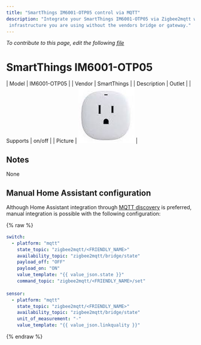 ```yaml
---
title: "SmartThings IM6001-OTP05 control via MQTT"
description: "Integrate your SmartThings IM6001-OTP05 via Zigbee2mqtt with whatever smart home
 infrastructure you are using without the vendors bridge or gateway."
---
```


*To contribute to this page, edit the following
[file](https://github.com/Koenkk/zigbee2mqtt.io/blob/master/docs/devices/IM6001-OTP05.md)*

# SmartThings IM6001-OTP05

| Model | IM6001-OTP05  |
| Vendor  | SmartThings  |
| Description | Outlet |
| Supports | on/off |
| Picture | ![SmartThings IM6001-OTP05](../images/devices/IM6001-OTP05.jpg) |

## Notes

None

## Manual Home Assistant configuration
Although Home Assistant integration through [MQTT discovery](../integration/home_assistant) is preferred,
manual integration is possible with the following configuration:


{% raw %}
```yaml
switch:
  - platform: "mqtt"
    state_topic: "zigbee2mqtt/<FRIENDLY_NAME>"
    availability_topic: "zigbee2mqtt/bridge/state"
    payload_off: "OFF"
    payload_on: "ON"
    value_template: "{{ value_json.state }}"
    command_topic: "zigbee2mqtt/<FRIENDLY_NAME>/set"

sensor:
  - platform: "mqtt"
    state_topic: "zigbee2mqtt/<FRIENDLY_NAME>"
    availability_topic: "zigbee2mqtt/bridge/state"
    unit_of_measurement: "-"
    value_template: "{{ value_json.linkquality }}"
```
{% endraw %}



